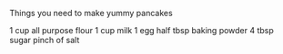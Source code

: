 Things you need to make yummy pancakes

1 cup all purpose flour
1 cup milk
1 egg
half tbsp baking powder
4 tbsp sugar
pinch of salt